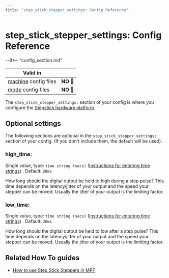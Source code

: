 ```yaml
---
title: "step_stick_stepper_settings: Config Reference"
---
```


# step_stick_stepper_settings: Config Reference

--8<-- "config_section.md"

| Valid in | |
|-----|:----:|
|[machine](instructions/machine_config.md) config files |**NO** :no_entry_sign:|
|[mode](instructions/mode_config.md) config files|**NO** :no_entry_sign:|

The `step_stick_stepper_settings:` section of your config is where you
configure the
[Stepstick hardware platform](../hardware/stepstick.md).

## Optional settings

The following sections are optional in the
`step_stick_stepper_settings:` section of your config. (If you don't
include them, the default will be used).

### high_time:

Single value, type: `time string (secs)`
([Instructions for entering time strings](instructions/time_strings.md)) . Default: `20ms`

How long should the digital output be held to high during a step pulse?
This time depends on the latency/jitter of your output and the speed
your stepper can be moved. Usually the jitter of your output is the
limiting factor.

### low_time:

Single value, type: `time string (secs)`
([Instructions for entering time strings](instructions/time_strings.md)) . Default: `20ms`

How long should the digital output be held to low after a step pulse?
This time depends on the latency/jitter of your output and the speed
your stepper can be moved. Usually the jitter of your output is the
limiting factor.

## Related How To guides

* [How to use Step Stick Steppers in MPF](../hardware/stepstick.md)
